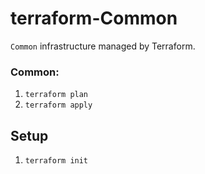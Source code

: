 terraform-Common
===

`Common` infrastructure managed by Terraform.

### Common:
1. `terraform plan`
1. `terraform apply`

## Setup
1. `terraform init`

